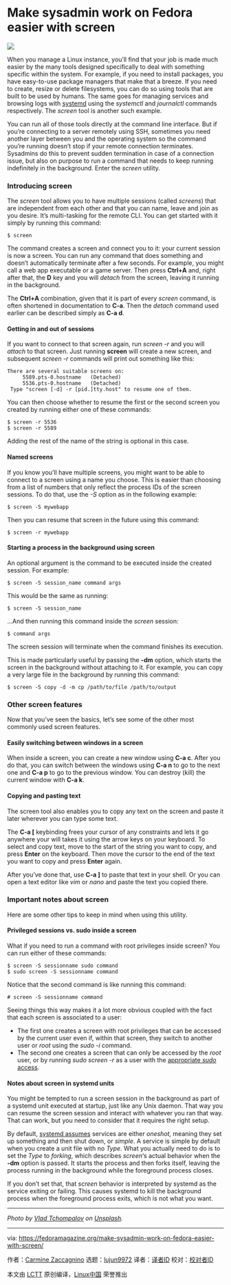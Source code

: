 [#]: collector: (lujun9972)
[#]: translator: ( )
[#]: reviewer: ( )
[#]: publisher: ( )
[#]: url: ( )
[#]: subject: (Make sysadmin work on Fedora easier with screen)
[#]: via: (https://fedoramagazine.org/make-sysadmin-work-on-fedora-easier-with-screen/)
[#]: author: (Carmine Zaccagnino https://fedoramagazine.org/author/carzacc/)

Make sysadmin work on Fedora easier with screen
======

![][1]

When you manage a Linux instance, you’ll find that your job is made much easier by the many tools designed specifically to deal with something specific within the system. For example, if you need to install packages, you have easy-to-use package managers that make that a breeze. If you need to create, resize or delete filesystems, you can do so using tools that are built to be used by humans. The same goes for managing services and browsing logs with [systemd][2] using the _systemctl_ and _journalctl_ commands respectively. The _screen_ tool is another such example.

You can run all of those tools directly at the command line interface. But if you’re connecting to a server remotely using SSH, sometimes you need another layer between you and the operating system so the command you’re running doesn’t stop if your remote connection terminates. Sysadmins do this to prevent sudden termination in case of a connection issue, but also on purpose to run a command that needs to keep running indefinitely in the background. Enter the _screen_ utility.

### Introducing screen

The _screen_ tool allows you to have multiple sessions (called _screens_) that are independent from each other and that you can name, leave and join as you desire. It’s multi-tasking for the remote CLI. You can get started with it simply by running this command:

```
$ screen
```

The command creates a screen and connect you to it: your current session is now a screen. You can run any command that does something and doesn’t automatically terminate after a few seconds. For example, you might call a web app executable or a game server. Then press **Ctrl+A** and, right after that, the **D** key and you will _detach_ from the screen, leaving it running in the background.

The **Ctrl+A** combination, given that it is part of every _screen_ command, is often shortened in documentation to **C-a**. Then the _detach_ command used earlier can be described simply as **C-a d**.

#### Getting in and out of sessions

If you want to connect to that screen again, run _screen -r_ and you will _attach_ to that screen. Just running **screen** will create a new screen, and subsequent _screen -r_ commands will print out something like this:

```
There are several suitable screens on:
     5589.pts-0.hostname   (Detached)
     5536.pts-0.hostname   (Detached)
 Type "screen [-d] -r [pid.]tty.host" to resume one of them.
```

You can then choose whether to resume the first or the second screen you created by running either one of these commands:

```
$ screen -r 5536
$ screen -r 5589
```

Adding the rest of the name of the string is optional in this case.

#### Named screens

If you know you’ll have multiple screens, you might want to be able to connect to a screen using a name you choose. This is easier than choosing from a list of numbers that only reflect the process IDs of the screen sessions. To do that, use the _-S_ option as in the following example:

```
$ screen -S mywebapp
```

Then you can resume that screen in the future using this command:

```
$ screen -r mywebapp
```

#### Starting a process in the background using screen

An optional argument is the command to be executed inside the created session. For example:

```
$ screen -S session_name command args
```

This would be the same as running:

```
$ screen -S session_name
```

…And then running this command inside the _screen_ session:

```
$ command args
```

The screen session will terminate when the command finishes its execution.

This is made particularly useful by passing the **-dm** option, which starts the screen in the background without attaching to it. For example, you can copy a very large file in the background by running this command:

```
$ screen -S copy -d -m cp /path/to/file /path/to/output
```

### Other screen features

Now that you’ve seen the basics, let’s see some of the other most commonly used screen features.

#### Easily switching between windows in a screen

When inside a screen, you can create a new window using **C-a c**. After you do that, you can switch between the windows using **C-a n** to go to the next one and **C-a p** to go to the previous window. You can destroy (kill) the current window with **C-a k**.

#### Copying and pasting text

The screen tool also enables you to copy any text on the screen and paste it later wherever you can type some text.

The **C-a [** keybinding frees your cursor of any constraints and lets it go anywhere your will takes it using the arrow keys on your keyboard. To select and copy text, move to the start of the string you want to copy, and press **Enter** on the keyboard. Then move the cursor to the end of the text you want to copy and press **Enter** again.

After you’ve done that, use **C-a ]** to paste that text in your shell. Or you can open a text editor like _vim_ or _nano_ and paste the text you copied there.

### Important notes about screen

Here are some other tips to keep in mind when using this utility.

#### Privileged sessions vs. sudo inside a screen

What if you need to run a command with root privileges inside screen? You can run either of these commands:

```
$ screen -S sessionname sudo command
$ sudo screen -S sessionname command
```

Notice that the second command is like running this command:

```
# screen -S sessionname command
```

Seeing things this way makes it a lot more obvious coupled with the fact that each screen is associated to a user:

  * The first one creates a screen with root privileges that can be accessed by the current user even if, within that screen, they switch to another user or _root_ using the _sudo -i_ command.
  * The second one creates a screen that can only be accessed by the _root_ user, or by running _sudo screen -r_ as a user with the [appropriate _sudo_ access][3].



#### Notes about screen in systemd units

You might be tempted to run a screen session in the background as part of a systemd unit executed at startup, just like any Unix daemon. That way you can resume the screen session and interact with whatever you ran that way. That can work, but you need to consider that it requires the right setup.

By default, [systemd assumes][4] services are either _oneshot,_ meaning they set up something and then shut down, or _simple_. A service is simple by default when you create a unit file with no _Type_. What you actually need to do is to set the _Type_ to _forking_, which describes _screen_‘s actual behavior when the **-dm** option is passed. It starts the process and then forks itself, leaving the process running in the background while the foreground process closes.

If you don’t set that, that _screen_ behavior is interpreted by systemd as the service exiting or failing. This causes systemd to kill the background process when the foreground process exits, which is not what you want.

* * *

_Photo by [Vlad Tchompalov][5] on [Unsplash][6]._

--------------------------------------------------------------------------------

via: https://fedoramagazine.org/make-sysadmin-work-on-fedora-easier-with-screen/

作者：[Carmine Zaccagnino][a]
选题：[lujun9972][b]
译者：[译者ID](https://github.com/译者ID)
校对：[校对者ID](https://github.com/校对者ID)

本文由 [LCTT](https://github.com/LCTT/TranslateProject) 原创编译，[Linux中国](https://linux.cn/) 荣誉推出

[a]: https://fedoramagazine.org/author/carzacc/
[b]: https://github.com/lujun9972
[1]: https://fedoramagazine.org/wp-content/uploads/2019/12/screen-816x345.jpg
[2]: https://fedoramagazine.org/what-is-an-init-system/
[3]: https://fedoramagazine.org/howto-use-sudo/
[4]: https://www.freedesktop.org/software/systemd/man/systemd.service.html
[5]: https://unsplash.com/@tchompalov?utm_source=unsplash&utm_medium=referral&utm_content=creditCopyText
[6]: https://unsplash.com/s/photos/screen?utm_source=unsplash&utm_medium=referral&utm_content=creditCopyText
